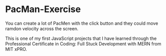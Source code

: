 # PacMan-Exercise
You can create a lot of PacMen with the click button and they could move ramdon velocity across the screen.

This is one of my first JavaScript projects that I have learned through the Professional Certificate in Coding: Full Stuck Development with MERN from MIT xPRO.
